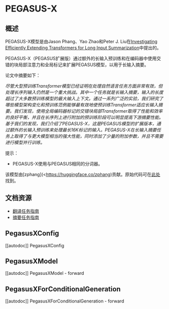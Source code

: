 <!--
版权所有2022年的HuggingFace团队。

根据Apache 2.0许可证许可；在遵守许可证的条件下，你不得使用此文件。
你可以在以下网址获得许可证的副本：

http://www.apache.org/licenses/LICENSE-2.0

除非适用法律要求或书面同意，否则根据许可证分发的软件是基于"AS IS"的基础进行分发的，没有任何明示或暗示的担保或条件。请查看许可证以了解授予许可的特定语言和限制。

⚠️ 请注意，此文件以Markdown格式编写，但包含我们的doc-builder（类似于MDX）的特定语法，可能无法在Markdown查看器中正确呈现。

-->

# PEGASUS-X

## 概述

PEGASUS-X模型是由Jason Phang、Yao Zhao和Peter J. Liu在[Investigating Efficiently Extending Transformers for Long Input Summarization](https://arxiv.org/abs/2208.04347)中提出的。

PEGASUS-X（PEGASUS扩展版）通过额外的长输入预训练和在编码器中使用交错的块局部注意力和全局标记来扩展PEGASUS模型，以用于长输入摘要。

论文中摘要如下：

*尽管大型预训练Transformer模型已经证明在处理自然语言任务方面非常有效，但处理长序列输入仍然是一个重大挑战。其中一个任务就是长输入摘要，输入的长度超过了大多数预训练模型的最大输入上下文。通过一系列广泛的实验，我们研究了哪些模型架构变化和预训练范例能够最有效地使预训练Transformer适应长输入摘要。我们发现，使用全局编码器标记的交错块局部Transformer取得了性能和效率的良好平衡，并且在长序列上进行附加的预训练阶段可以明显提高下游摘要性能。基于我们的发现，我们介绍了PEGASUS-X，这是PEGASUS模型的扩展版本，通过额外的长输入预训练来处理最长16K标记的输入。PEGASUS-X在长输入摘要任务上取得了与更大模型相当的强大性能，同时添加了少量的附加参数，并且不需要进行模型并行训练。*

提示：

* PEGASUS-X使用与PEGASUS相同的分词器。

该模型由[zphang](<https://huggingface.co/zphang)贡献。原始代码可在[此处](https://github.com/google-research/pegasus)找到。

## 文档资源

- [翻译任务指南](../tasks/translation)
- [摘要任务指南](../tasks/summarization)

## PegasusXConfig

[[autodoc]] PegasusXConfig


## PegasusXModel

[[autodoc]] PegasusXModel
    - forward


## PegasusXForConditionalGeneration

[[autodoc]] PegasusXForConditionalGeneration
    - forward
